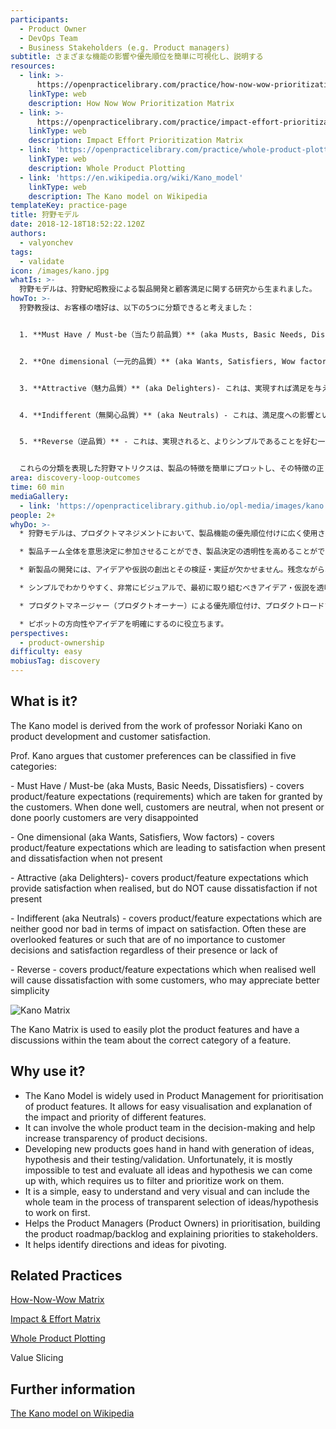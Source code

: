 ```yaml
---
participants:
  - Product Owner
  - DevOps Team
  - Business Stakeholders (e.g. Product managers)
subtitle: さまざまな機能の影響や優先順位を簡単に可視化し、説明する
resources:
  - link: >-
      https://openpracticelibrary.com/practice/how-now-wow-prioritization-matrix/
    linkType: web
    description: How Now Wow Prioritization Matrix
  - link: >-
      https://openpracticelibrary.com/practice/impact-effort-prioritization-matrix/
    linkType: web
    description: Impact Effort Prioritization Matrix
  - link: 'https://openpracticelibrary.com/practice/whole-product-plotting/'
    linkType: web
    description: Whole Product Plotting
  - link: 'https://en.wikipedia.org/wiki/Kano_model'
    linkType: web
    description: The Kano model on Wikipedia
templateKey: practice-page
title: 狩野モデル
date: 2018-12-18T18:52:22.120Z
authors:
  - valyonchev
tags:
  - validate
icon: /images/kano.jpg
whatIs: >-
  狩野モデルは、狩野紀昭教授による製品開発と顧客満足に関する研究から生まれました。
howTo: >-
  狩野教授は、お客様の嗜好は、以下の5つに分類できると考えました：


  1. **Must Have / Must-be（当たり前品質）** (aka Musts, Basic Needs, Dissatisfiers) - これは、顧客が当然と考える製品/機能への期待（品質）です。うまくいった場合、顧客は中立であるが、存在しなかったり、うまくいかなかった場合、顧客は非常に失望します。


  2. **One dimensional（一元的品質）** (aka Wants, Satisfiers, Wow factors) - これは、あるときは満足、ないときは不満につながる製品・機能への期待（品質）です。


  3. **Attractive（魅力品質）** (aka Delighters)- これは、実現すれば満足を与えるが、存在しなくても不満の原因とならない製品/機能への期待（品質）です。


  4. **Indifferent（無関心品質）** (aka Neutrals) - これは、満足度への影響という点では、良くも悪くもない製品・機能への期待（品質）です。これらは、見落とされている機能であったり、あってもなくてもお客様の意思決定や満足度には関係ないことが多いものです。


  5. **Reverse（逆品質）** - これは、実現されると、よりシンプルであることを好む一部の顧客に不満が生じるような製品/機能への期待（品質）です。


  これらの分類を表現した狩野マトリクスは、製品の特徴を簡単にプロットし、その特徴の正しい分類についてチーム内で議論するために使用されます。
area: discovery-loop-outcomes
time: 60 min
mediaGallery:
  - link: 'https://openpracticelibrary.github.io/opl-media/images/kano.jpg'
people: 2+
whyDo: >-
  * 狩野モデルは、プロダクトマネジメントにおいて、製品機能の優先順位付けに広く使用されています。異なる機能のインパクトと優先順位を簡単に視覚化し、説明することができます。

  * 製品チーム全体を意思決定に参加させることができ、製品決定の透明性を高めることができます。

  * 新製品の開発には、アイデアや仮説の創出とその検証・実証が欠かせません。残念ながら、思いつく限りのアイデアや仮説を検証・評価することは不可能なことがほとんどであり、そのため、フィルタリングや作業の優先順位をつけることが必要です。

  * シンプルでわかりやすく、非常にビジュアルで、最初に取り組むべきアイデア・仮説を透明性を持って選択するプロセスにチーム全体を巻き込むことができます。

  * プロダクトマネージャー（プロダクトオーナー）による優先順位付け、プロダクトロードマップ/バックログの構築、ステークホルダーへの優先順位の説明を支援します。

  * ピボットの方向性やアイデアを明確にするのに役立ちます。
perspectives:
  - product-ownership
difficulty: easy
mobiusTag: discovery
---
```

## What is it?

The Kano model is derived from the work of professor Noriaki Kano on product development and customer satisfaction.

Prof. Kano argues that customer preferences can be classified in five categories:

\- Must Have / Must-be (aka Musts, Basic Needs, Dissatisfiers) - covers product/feature expectations (requirements) which are taken for granted by the customers. When done well, customers are neutral, when not present or done poorly customers are very disappointed

\- One dimensional (aka Wants, Satisfiers, Wow factors) - covers product/feature expectations which are leading to satisfaction when present and dissatisfaction when not present

\- Attractive (aka Delighters)- covers product/feature expectations which provide satisfaction when realised, but do NOT cause dissatisfaction if not present

\- Indifferent (aka Neutrals) - covers product/feature expectations which are neither good nor bad in terms of impact on satisfaction. Often these are overlooked features or such that are of no importance to customer decisions and satisfaction regardless of their presence or lack of

\- Reverse - covers product/feature expectations which when realised well will cause dissatisfaction with some customers, who may appreciate better simplicity

![Kano Matrix](/images/kano.jpg "Kano Matrix")

The Kano Matrix is used to easily plot the product features and have a discussions within the team about the correct category of a feature.



## Why use it?

* The Kano Model is widely used in Product Management for prioritisation of product features. It allows for easy visualisation and explanation of the impact and priority of different features.
* It can involve the whole product team in the decision-making and help increase transparency of product decisions.
* Developing new products goes hand in hand with generation of ideas, hypothesis and their testing/validation. Unfortunately, it is mostly impossible to test and evaluate all ideas and hypothesis we can come up with, which requires us to filter and prioritize work on them.
* It is a simple, easy to understand and very visual and can include the whole team in the process of transparent selection of ideas/hypothesis to work on first.
* Helps the Product Managers (Product Owners) in prioritisation, building the product roadmap/backlog and explaining priorities to stakeholders.
* It helps identify directions and ideas for pivoting.



## Related Practices

[How-Now-Wow Matrix](https://openpracticelibrary.com/practice/how-now-wow-prioritization-matrix/)

[Impact & Effort Matrix](https://openpracticelibrary.com/practice/impact-effort-prioritization-matrix/)

[Whole Product Plotting](https://openpracticelibrary.com/practice/whole-product-plotting/)

Value Slicing



## Further information

[The Kano model on Wikipedia](https://en.wikipedia.org/wiki/Kano_model)
